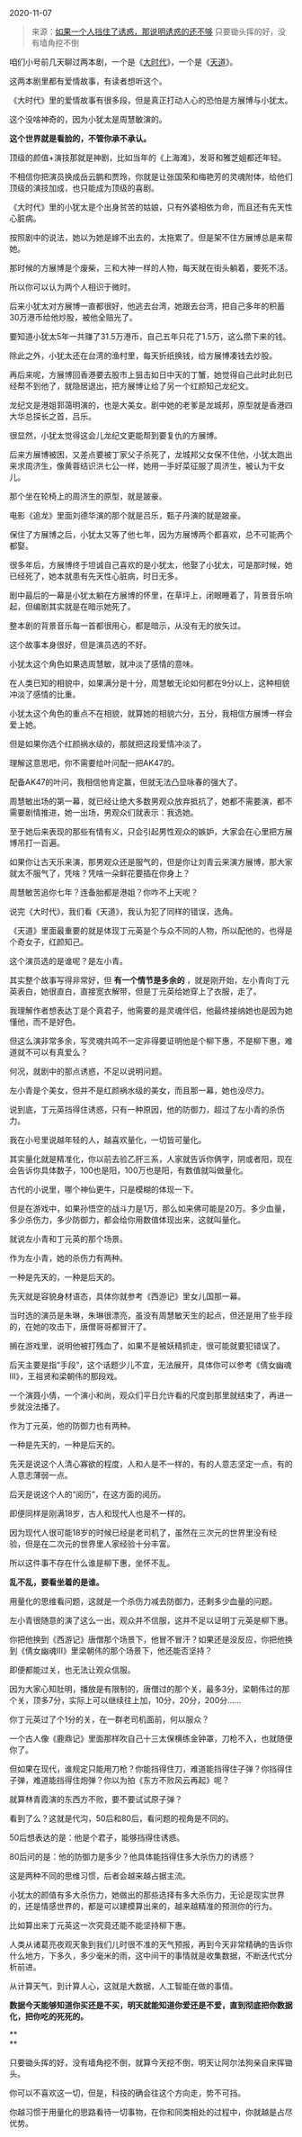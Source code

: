 2020-11-07

> 来源：[如果一个人挡住了诱惑，那说明诱惑的还不够](http://mp.weixin.qq.com/s?__biz=MzU0MjYwNDU2Mw==&mid=2247493562&idx=1&sn=ae56253e4201c19146de6054d99ac39e&chksm=fb1a8bc6cc6d02d0b97e0ab9b9efd221bb0e74563fe41f4e626172c88b955145aa4576f06e73&scene=27#wechat_redirect)
> 只要锄头挥的好，没有墙角挖不倒

咱们小号前几天聊过两本剧，一个是《[大时代](https://mp.weixin.qq.com/s?__biz=MzU3NDc5Nzc0NQ==&mid=2247494843&idx=1&sn=2767dd76fe3abfbc030f2d5e5b66f467&chksm=fd2e4e65ca59c773a5e31910f5c104abb8ed223c6a2ea556b62eb4f4e83d9e6ac6b19322bc9e&token=1533624499&lang=zh_CN&scene=21#wechat_redirect)》，一个是《[天道](https://mp.weixin.qq.com/s?__biz=MzU3NDc5Nzc0NQ==&mid=2247494982&idx=1&sn=8775a4ddfa857c8d9a6f59e58dbbffc2&chksm=fd2e4f98ca59c68ea6f469aa46d903256b9cf8c3443bb0fb8aa83e773faf3c927e4e7c586492&token=796953271&lang=zh_CN&scene=21#wechat_redirect)》。

  

这两本剧里都有爱情故事，有读者想听这个。

  

《大时代》里的爱情故事有很多段，但是真正打动人心的恐怕是方展博与小犹太。

  

这个没啥神奇的，因为小犹太是周慧敏演的。

  

 **这个世界就是看脸的，不管你承不承认。**

  

顶级的颜值+演技那就是神剧，比如当年的《上海滩》，发哥和雅芝姐都还年轻。

  

不相信你把演员换成岳云鹏和贾玲，你就是让张国荣和梅艳芳的灵魂附体，给他们顶级的演技加成，也只能成为顶级的喜剧。  

  

《大时代》里的小犹太是个出身贫苦的姑娘，只有外婆相依为命，而且还有先天性心脏病。

  

按照剧中的说法，她以为她是嫁不出去的，太拖累了。但是架不住方展博总是来帮她。

  

那时候的方展博是个废柴，三和大神一样的人物，每天就在街头躺着，要死不活。

  

所以你可以认为两个人相识于微时。

  

后来小犹太对方展博一直都很好，他逃去台湾，她跟去台湾，把自己多年的积蓄30万港币给他炒股，被他全赔光了。

  

要知道小犹太5年一共赚了31.5万港币，自己五年只花了1.5万，这么攒下来的钱。

  

除此之外，小犹太还在台湾的渔村里，每天折纸换钱，给方展博凑钱去炒股。

  

再后来呢，方展博回香港要去股市上狙击如日中天的丁蟹，她觉得自己此时此刻已经帮不到他了，就隐居退出，把方展博让给了另一个红颜知己龙纪文。

  

龙纪文是港姐郭蔼明演的，也是大美女。剧中她的老爹是龙城邦，原型就是香港四大华总探长之首，吕乐。

  

很显然，小犹太觉得这会儿龙纪文更能帮到要复仇的方展博。

  

后来方展博被困，又差点要被丁家父子杀死了，龙城邦父女保不住他，小犹太跑出来求周济生，像黄蓉结识洪七公一样，她用一手好菜征服了周济生，被认为干女儿。

  

那个坐在轮椅上的周济生的原型，就是跛豪。

  

电影《追龙》里面刘德华演的那个就是吕乐，甄子丹演的就是跛豪。

  

保住了方展博之后，小犹太又等了他七年，因为方展博两个都喜欢，总不可能两个都娶。

  

很多年后，方展博终于坦诚自己喜欢的是小犹太，他娶了小犹太，可是那时候，她已经死了，她本就患有先天性心脏病，时日无多。

  

剧中最后的一幕是小犹太躺在方展博的怀里，在草坪上，闭眼睡着了，背景音乐响起，但编剧其实就是在暗示她死了。

  

整本剧的背景音乐每一首都很用心，都是暗示，从没有无的放矢过。

  

这个故事本身很好，但是演员选的不好。

  

小犹太这个角色如果选周慧敏，就冲淡了感情的意味。

  

在人类已知的相貌中，如果满分是十分，周慧敏无论如何都在9分以上，这种相貌冲淡了感情的比重。

  

小犹太这个角色的重点不在相貌，就算她的相貌六分，五分，我相信方展博一样会爱上她。

  

但是如果你选个红颜祸水级的，那就把这段爱情冲淡了。

  

理解这意思吧，你不需要给叶问配一把AK47的。

  

配备AK47的叶问，我相信他肯定赢，但就无法凸显咏春的强大了。

  

周慧敏出场的第一幕，就已经让绝大多数男观众放弃抵抗了，她都不需要演，都不需要剧情推进，她一出场，男观众们就表示：我选她。

  

至于她后来表现的那些有情有义，只会引起男性观众的嫉妒，大家会在心里把方展博吊打一百遍。

  

如果你让古天乐来演，那男观众还是服气的，但是你让刘青云来演方展博，那大家就太不服气了，凭啥？凭啥一朵鲜花要插在你身上？  

  

周慧敏苦追你七年？连备胎都是港姐？你咋不上天呢？

  

说完《大时代》，我们看《天道》，我认为犯了同样的错误，选角。

  

《天道》里面最重要的就是体现丁元英是个与众不同的人物，所以配他的，也得是个奇女子，红颜知己。

  

这个演员选的是谁呢？是左小青。

  

其实整个故事写得非常好，但 **有一个情节是多余的** ，就是刚开始，左小青向丁元英表白，她很直白，直接宽衣解带，但是丁元英给她穿上了衣服，走了。

  

我理解作者想表达丁是个真君子，他需要的是灵魂伴侣，他最终接纳她也是因为她懂他，而不是好色。

  

但这么演非常多余，写灵魂共鸣不一定非得要证明他是个柳下惠，不是柳下惠，难道就不可以有真爱么？

  

何况，就剧中的那点诱惑，不足以说明问题。  

  

左小青是个美女，但并不是红颜祸水级的美女，而且那一幕，她也没尽力。

  

说到底，丁元英挡得住诱惑，只有一种原因，他的防御力，超过了左小青的杀伤力。

  

我在小号里说越年轻的人，越喜欢量化，一切皆可量化。

  

其实量化就是精准化，你以前去验乙肝三系，人家就告诉你俩字，阴或者阳，现在会告诉你具体数子，100也是阳，100万也是阳，有数值就叫做量化。

  

古代的小说里，哪个神仙更牛，只是模糊的体现一下。

  

但是在游戏中，如果孙悟空的战斗力是1万，那么如来佛可能是20万。多少血量，多少杀伤力，多少防御力，都会给你用数值体现出来，这就叫量化。

  

就说左小青和丁元英的那个场景。

  

作为左小青，她的杀伤力有两种。

  

一种是先天的，一种是后天的。

  

先天就是容貌身材语态，具体你就参考《西游记》里女儿国那一幕。

  

当时选的演员是朱琳，朱琳很漂亮，虽没有周慧敏天生的起点，但还是用了些手段的，在她的攻击下，唐僧哥哥都冒汗了。

  

搁在游戏里，说明他被打残血了，如果不是被妖精抓走，很可能就要犯错误了。

  

后天主要是指“手段”，这个话题少儿不宜，无法展开，具体你可以参考《倩女幽魂III》，王祖贤和梁朝伟的那段戏。

  

一个演聂小倩，一个演小和尚，观众们平日允许看的尺度到那里就结束了，再进一步就没法播了。

  

作为丁元英，他的防御力也有两种。

  

一种是先天的，一种是后天的。

  

先天是说这个人清心寡欲的程度，人和人是不一样的，有的人意志坚定一点，有的人意志薄弱一点。

  

后天是说这个人的“阅历”，在这方面的阅历。

  

即便同样是刚满18岁，古人和现代人也是不一样的。

  

因为现代人很可能18岁的时候已经是老司机了，虽然在三次元的世界里没有经验，但是在二次元的世界里人家经验十分丰富。

  

所以这件事不存在什么谁是柳下惠，坐怀不乱。

  

 **乱不乱，要看坐着的是谁。**

  

用量化的思维看问题，这就是一个杀伤力减去防御力，还剩多少血量的问题。

  

左小青很随意的演了这么一出，观众并不信服，这并不足以证明丁元英是柳下惠。

  

你把他换到《西游记》唐僧那个场景下，他冒不冒汗？如果还是没反应，你把他换到《倩女幽魂III》里梁朝伟的那个场景下，他还能否坚持？

  

即便都能过关，也无法让观众信服。

  

因为大家心知肚明，播放是有限制的，唐僧过的那个关，最多3分，梁朝伟过的那个关，顶多7分，实际上可以继续往上加，10分，20分，200分......

  

你丁元英过了个1分的关，在一群老司机面前，何以服众？

  

一个古人像《鹿鼎记》里面那样吹自己十三太保横练金钟罩，刀枪不入，也就随便你了。

  

但如果在现代，谁规定只能用刀枪？你能挡得住刀，难道能挡得住子弹？你挡得住子弹，难道能挡得住炮弹？你以为拍《东方不败风云再起》呢？

  

就算林青霞演的东西方不败，要不要试试原子弹？

  

看到了么？这就是代沟，50后和80后，看问题的视角是不同的。

  

50后想表达的是：他是个君子，能够挡得住诱惑。

  

80后问的是：他的防御力是多少？他具体能挡得住多大杀伤力的诱惑？

  

这是两种不同的思维习惯，后者会越来越占据主流。

  

小犹太的颜值有多大杀伤力，她做出的那些选择有多大杀伤力，无论是现实世界的，还是情感世界的，都是可以建模算出来的，越来越精准的预测你的行为。

  

比如算出来丁元英这一次究竟还能不能坚持柳下惠。

  

人类从诸葛亮夜观天象到我们儿时很不准的天气预报，再到今天非常精确的告诉你什么地方，下多久，多少毫米的雨，这中间干的事情就是收集数据，不断迭代式分析前进。

  

从计算天气，到计算人心，这就是大数据，人工智能在做的事情。

  

 **数据今天能够知道你买还是不买，明天就能知道你爱还是不爱，直到彻底把你数据化，把你吃的死死的。**

 **  
**

只要锄头挥的好，没有墙角挖不倒，就算今天挖不倒，明天让阿尔法狗亲自来挥锄头。

  

你可以不喜欢这一切，但是，科技的确会往这个方向走，势不可挡。

  

你越习惯于用量化的思路看待一切事物，在你和同类相处的过程中，你就越是占尽优势。

